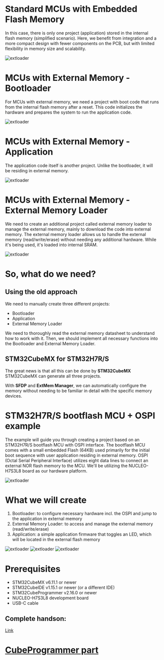 # Standard MCUs with Embedded Flash Memory

In this case, there is only one project (application) stored in the internal flash memory (simplified scenario).
Here, we benefit from integration and a more compact design with fewer components on the PCB, but with limited flexibility in memory size and scalability.

![extloader](./img/Slide4.svg)

# MCUs with External Memory - Bootloader

For MCUs with external memory, we need a project with boot code that runs from the internal flash memory after a reset. 
This code initializes the hardware and prepares the system to run the application code.

![extloader](./img/Slide5.svg)

# MCUs with External Memory - Application

The application code itself is another project. 
Unlike the bootloader, it will be residing in external memory.

![extloader](./img/Slide6.svg)

# MCUs with External Memory - External Memory Loader

We need to create an additional project called external memory loader to manage the external memory, mainly to download the code into external memory.
The external memory loader allows us to handle the external memory (read/write/erase) without needing any additional hardware. While it's being used, it's loaded into internal SRAM.


![extloader](./img/Slide20.svg)

# So, what do we need?

## Using the old approach

We need to manually create three different projects:

- Bootloader
- Application
- External Memory Loader

We need to thoroughly read the external memory datasheet to understand how to work with it. 
Then, we should implement all necessary functions into the Bootloader and External Memory Loader.

## STM32CubeMX for STM32H7R/S

The great news is that all this can be done by **STM32CubeMX**
STM32CubeMX can generate all three projects.

With **SFDP** and **ExtMem Manager**, we can automatically configure the memory without needing to be familiar in detail with the specific memory devices. 


# STM32H7R/S bootflash MCU + OSPI example

The example will guide you through creating a project based on an STM32H7R/S bootflash MCU with OSPI interface.
The bootflash MCU comes with a small embedded Flash (64KB) used primarily for the initial boot sequence with user application residing in external memory.
OSPI (Octal Serial Peripheral Interface) utilizes eight data lines to connect an external NOR flash memory to the MCU.
We'll be utilizing the NUCLEO-H7S3L8 board as our hardware platform.

![extloader](./img/Slide2.svg)


# What we will create

1. Bootloader: to configure necessary hardware incl. the OSPI and jump to the application in external memory
2. External Memory Loader: to access and manage the external memory (read/write/erase)
3. Application: a simple application firmware that toggles an LED, which will be located in the external flash memory

![extloader](./img/Slide18a.svg)
![extloader](./img/Slide19a.svg)
![extloader](./img/Slide20a.svg)

# Prerequisites

- STM32CubeMX v6.11.1 or newer
- STM32CubeIDE v1.15.1 or newer (or a different IDE)
- STM32CubeProgrammer v2.16.0 or newer
- NUCLEO-H7S3L8 development board
- USB-C cable

## Complete handson:

[Link](https://github.com/ST-TOMAS-Examples-ExtMem/stm32h7rs_ospi)

# [CubeProgrammer part](extmem_programmer.md)
